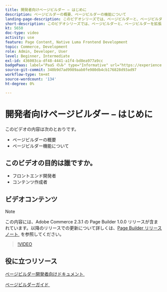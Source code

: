 ```yaml
---
title: 開発者向けページビルダー – はじめに
description: ページビルダーの概要、ページビルダーの機能について
landing-page-description: このビデオシリーズでは、ページビルダーと、ページビルダーを拡張して最適なストアフロント  [!DNL Commerce]  クスペリエンスを作成する方法について説明します。
short-description: このビデオシリーズでは、ページビルダーと、ページビルダーを拡張して最適なストアフロント  [!DNL Commerce]  クスペリエンスを作成する方法について説明します。
kt: 5650
doc-type: video
activity: use
feature: Page Content, Native Luma Frontend Development
topic: Commerce, Development
role: Admin, Developer, User
level: Beginner, Intermediate
exl-id: 436003ca-df48-4441-a1f4-bd8ea977a9cc
badgePaas: label="PaaS のみ" type="Informative" url="https://experienceleague.adobe.com/ja/docs/commerce/user-guides/product-solutions" tooltip="Adobe Commerce on Cloud プロジェクト（Adobeが管理する PaaS インフラストラクチャ）およびオンプレミスプロジェクトにのみ適用されます。"
source-git-commit: 340b9d7ad9989aab0fe980db4cb176828d93ad97
workflow-type: tm+mt
source-wordcount: '134'
ht-degree: 0%

---
```


# 開発者向けページビルダー – はじめに

このビデオの内容は次のとおりです。

- ページビルダーの概要
- ページビルダー機能について

## このビデオの目的は誰ですか。

- フロントエンド開発者
- コンテンツ作成者

## ビデオコンテンツ

>[!NOTE]
>
>この内容には、Adobe Commerce 2.3.1 の Page Builder 1.0.0 リリースが含まれています。以降のリリースでの更新について詳しくは、[Page Builder リリースノート &#x200B;](https://experienceleague.adobe.com/docs/commerce-admin/page-builder/release-notes.html?lang=ja) を参照してください。

>[!VIDEO](https://video.tv.adobe.com/v/3430893?quality=12&learn=on&captions=jpn)

## 役に立つリソース

[&#x200B; ページビルダー開発者向けドキュメント &#x200B;](https://developer.adobe.com/commerce/frontend-core/page-builder/)

[&#x200B; ページビルダーガイド &#x200B;](https://experienceleague.adobe.com/docs/commerce-admin/page-builder/introduction.html?lang=ja)
